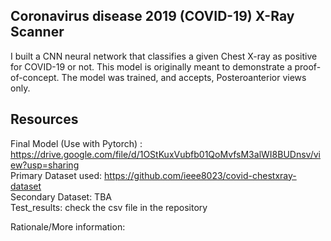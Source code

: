 ## Coronavirus disease 2019 (COVID-19) X-Ray Scanner 
I built a CNN neural network that classifies a given Chest X-ray as positive for COVID-19 or not. This model is originally meant to demonstrate a proof-of-concept. The model was trained, and accepts, Posteroanterior views only. 


## Resources
Final Model (Use with Pytorch) : https://drive.google.com/file/d/1OStKuxVubfb01QoMvfsM3alWI8BUDnsv/view?usp=sharing <br/>
Primary Dataset used: https://github.com/ieee8023/covid-chestxray-dataset <br/>
Secondary Dataset: TBA <br/>
Test_results: check the csv file in the repository <br/>

Rationale/More information: <br/>
